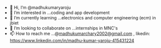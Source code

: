 - 👋 Hi, I’m @madhukumaryaroju
- 👀 I’m interested in ...coding and app development
- 🌱 I’m currently learning ...electronics and computer engineering (ecm) in jbiet
- 💞️ I’m looking to collaborate on ...internships in MNC's 
- 📫 How to reach me ...@madhukumarchary2002@gmail.com , likedin: https://www.linkedin.com/in/madhu-kumar-yaroju-415431224 

<!---
madhukumaryaroju/madhukumaryaroju is a ✨ special ✨ repository because its `README.md` (this file) appears on your GitHub profile.
You can click the Preview link to take a look at your changes.
--->
